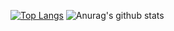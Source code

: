 [![Top Langs](https://github-readme-stats.vercel.app/api/top-langs/?username=XYZ1024-alt&layout=Demo)](https://github.com/anuraghazra/github-readme-stats)
![Anurag's github stats](https://github-readme-stats.vercel.app/api?username=XYZ1024-alt&count_private=true)
